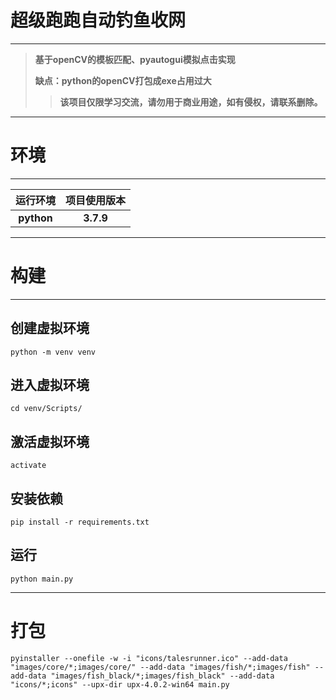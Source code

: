 
# 超级跑跑自动钓鱼收网

---

> **基于openCV的模板匹配、pyautogui模拟点击实现**
> 
> **缺点：python的openCV打包成exe占用过大**
>> **该项目仅限学习交流，请勿用于商业用途，如有侵权，请联系删除。**

---

# 环境

---

|**运行环境**|**项目使用版本**|
|:----:|:--------:|
|**python**|**3.7.9**|

---

# 构建

---

## 创建虚拟环境
```shell
python -m venv venv
```

## 进入虚拟环境
```shell
cd venv/Scripts/
```

## 激活虚拟环境
```
activate
```

## 安装依赖
```shell
pip install -r requirements.txt
```

## 运行
```shell
python main.py
```

---

# 打包

```shell
pyinstaller --onefile -w -i "icons/talesrunner.ico" --add-data "images/core/*;images/core/" --add-data "images/fish/*;images/fish" --add-data "images/fish_black/*;images/fish_black" --add-data "icons/*;icons" --upx-dir upx-4.0.2-win64 main.py
```